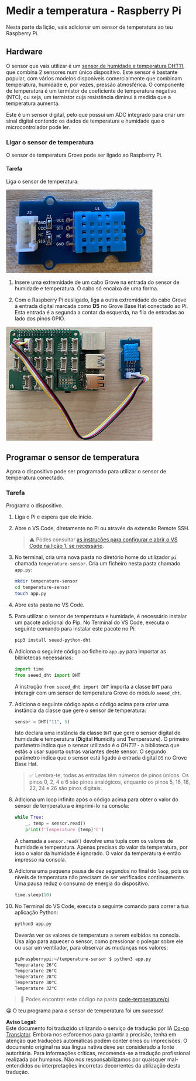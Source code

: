<!--
CO_OP_TRANSLATOR_METADATA:
{
  "original_hash": "7678f7c67b97ee52d5727496dcd7d346",
  "translation_date": "2025-08-25T21:21:58+00:00",
  "source_file": "2-farm/lessons/1-predict-plant-growth/pi-temp.md",
  "language_code": "pt"
}
-->
# Medir a temperatura - Raspberry Pi

Nesta parte da lição, vais adicionar um sensor de temperatura ao teu Raspberry Pi.

## Hardware

O sensor que vais utilizar é um [sensor de humidade e temperatura DHT11](https://www.seeedstudio.com/Grove-Temperature-Humidity-Sensor-DHT11.html), que combina 2 sensores num único dispositivo. Este sensor é bastante popular, com vários modelos disponíveis comercialmente que combinam temperatura, humidade e, por vezes, pressão atmosférica. O componente de temperatura é um termistor de coeficiente de temperatura negativo (NTC), ou seja, um termistor cuja resistência diminui à medida que a temperatura aumenta.

Este é um sensor digital, pelo que possui um ADC integrado para criar um sinal digital contendo os dados de temperatura e humidade que o microcontrolador pode ler.

### Ligar o sensor de temperatura

O sensor de temperatura Grove pode ser ligado ao Raspberry Pi.

#### Tarefa

Liga o sensor de temperatura.

![Um sensor de temperatura Grove](../../../../../translated_images/grove-dht11.07f8eafceee170043efbb53e1d15722bd4e00fbaa9ff74290b57e9f66eb82c17.pt.png)

1. Insere uma extremidade de um cabo Grove na entrada do sensor de humidade e temperatura. O cabo só encaixa de uma forma.

1. Com o Raspberry Pi desligado, liga a outra extremidade do cabo Grove à entrada digital marcada como **D5** no Grove Base Hat conectado ao Pi. Esta entrada é a segunda a contar da esquerda, na fila de entradas ao lado dos pinos GPIO.

![O sensor de temperatura Grove ligado à entrada A0](../../../../../translated_images/pi-temperature-sensor.3ff82fff672c8e565ef25a39d26d111de006b825a7e0867227ef4e7fbff8553c.pt.png)

## Programar o sensor de temperatura

Agora o dispositivo pode ser programado para utilizar o sensor de temperatura conectado.

### Tarefa

Programa o dispositivo.

1. Liga o Pi e espera que ele inicie.

1. Abre o VS Code, diretamente no Pi ou através da extensão Remote SSH.

    > ⚠️ Podes consultar [as instruções para configurar e abrir o VS Code na lição 1, se necessário](../../../1-getting-started/lessons/1-introduction-to-iot/pi.md).

1. No terminal, cria uma nova pasta no diretório home do utilizador `pi` chamada `temperature-sensor`. Cria um ficheiro nesta pasta chamado `app.py`:

    ```sh
    mkdir temperature-sensor
    cd temperature-sensor
    touch app.py
    ```

1. Abre esta pasta no VS Code.

1. Para utilizar o sensor de temperatura e humidade, é necessário instalar um pacote adicional do Pip. No Terminal do VS Code, executa o seguinte comando para instalar este pacote no Pi:

    ```sh
    pip3 install seeed-python-dht
    ```

1. Adiciona o seguinte código ao ficheiro `app.py` para importar as bibliotecas necessárias:

    ```python
    import time
    from seeed_dht import DHT
    ```

    A instrução `from seeed_dht import DHT` importa a classe `DHT` para interagir com um sensor de temperatura Grove do módulo `seeed_dht`.

1. Adiciona o seguinte código após o código acima para criar uma instância da classe que gere o sensor de temperatura:

    ```python
    sensor = DHT("11", 5)
    ```

    Isto declara uma instância da classe `DHT` que gere o sensor digital de humidade e temperatura (**D**igital **H**umidity and **T**emperature). O primeiro parâmetro indica que o sensor utilizado é o *DHT11* - a biblioteca que estás a usar suporta outras variantes deste sensor. O segundo parâmetro indica que o sensor está ligado à entrada digital `D5` no Grove Base Hat.

    > ✅ Lembra-te, todas as entradas têm números de pinos únicos. Os pinos 0, 2, 4 e 6 são pinos analógicos, enquanto os pinos 5, 16, 18, 22, 24 e 26 são pinos digitais.

1. Adiciona um loop infinito após o código acima para obter o valor do sensor de temperatura e imprimi-lo na consola:

    ```python
    while True:
        _, temp = sensor.read()
        print(f'Temperature {temp}°C')
    ```

    A chamada a `sensor.read()` devolve uma tupla com os valores de humidade e temperatura. Apenas precisas do valor da temperatura, por isso o valor da humidade é ignorado. O valor da temperatura é então impresso na consola.

1. Adiciona uma pequena pausa de dez segundos no final do `loop`, pois os níveis de temperatura não precisam de ser verificados continuamente. Uma pausa reduz o consumo de energia do dispositivo.

    ```python
    time.sleep(10)
    ```

1. No Terminal do VS Code, executa o seguinte comando para correr a tua aplicação Python:

    ```sh
    python3 app.py
    ```

    Deverás ver os valores de temperatura a serem exibidos na consola. Usa algo para aquecer o sensor, como pressionar o polegar sobre ele ou usar um ventilador, para observar as mudanças nos valores:

    ```output
    pi@raspberrypi:~/temperature-sensor $ python3 app.py 
    Temperature 26°C
    Temperature 26°C
    Temperature 28°C
    Temperature 30°C
    Temperature 32°C
    ```

> 💁 Podes encontrar este código na pasta [code-temperature/pi](../../../../../2-farm/lessons/1-predict-plant-growth/code-temperature/pi).

😀 O teu programa para o sensor de temperatura foi um sucesso!

**Aviso Legal**:  
Este documento foi traduzido utilizando o serviço de tradução por IA [Co-op Translator](https://github.com/Azure/co-op-translator). Embora nos esforcemos para garantir a precisão, tenha em atenção que traduções automáticas podem conter erros ou imprecisões. O documento original na sua língua nativa deve ser considerado a fonte autoritária. Para informações críticas, recomenda-se a tradução profissional realizada por humanos. Não nos responsabilizamos por quaisquer mal-entendidos ou interpretações incorretas decorrentes da utilização desta tradução.
